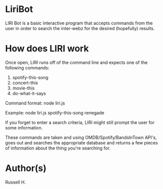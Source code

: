 # LiriBot

LIRI Bot is a basic interactive program that accepts commands from the user in order to search the inter-webz for the desired (hopefully) results.

# How does LIRI work

Once open, LIRI runs off of the command line and expects one of the following commands:

1. spotify-this-song
2. concert-this
3. movie-this
4. do-what-it-says

Command format: node liri.js <command> <search criteria>
Example: node liri.js spotify-this-song renegade
  
If you forget to enter a search criteria, LIRI might still prompt the user for some information.

These commands are taken and using OMDB/Spotify/BandsInTown API's, goes out and searches the appropriate database and returns a few pieces of information about the thing you're searching for.
     
# Author(s)

Russell H.
